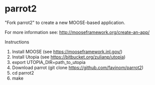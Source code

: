 parrot2
=====

"Fork parrot2" to create a new MOOSE-based application.

For more information see: http://mooseframework.org/create-an-app/

Instructions

1. Install MOOSE (see https://mooseframework.inl.gov/)
2. Install Utopia (see https://bitbucket.org/zulianp/utopia)
3. export UTOPIA_DIR=path_to_utopia
4. Download parrot (git clone https://github.com/favinom/parrot2)
5. cd parrot2
6. make
